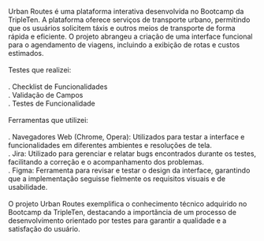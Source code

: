 <p align="left">Urban Routes é uma plataforma interativa desenvolvida no Bootcamp da TripleTen. A plataforma oferece serviços de transporte urbano, permitindo que os usuários solicitem táxis e outros meios de transporte de forma rápida e eficiente. O projeto abrangeu a criação de uma interface funcional para o agendamento de viagens, incluindo a exibição de rotas e custos estimados.<br><br>Testes que realizei:<br><br>. Checklist de Funcionalidades<br>. Validação de Campos<br>. Testes de Funcionalidade<br><br>Ferramentas que utilizei:<br><br>. Navegadores Web (Chrome, Opera): Utilizados para testar a interface e funcionalidades em diferentes ambientes e resoluções de tela.<br>. Jira: Utilizado para gerenciar e relatar bugs encontrados durante os testes, facilitando a correção e o acompanhamento dos problemas.<br>. Figma: Ferramenta para revisar e testar o design da interface, garantindo que a implementação seguisse fielmente os requisitos visuais e de usabilidade.<br><br>O projeto Urban Routes exemplifica o conhecimento técnico adquirido no Bootcamp da TripleTen, destacando a importância de um processo de desenvolvimento orientado por testes para garantir a qualidade e a satisfação do usuário.</p>

###
